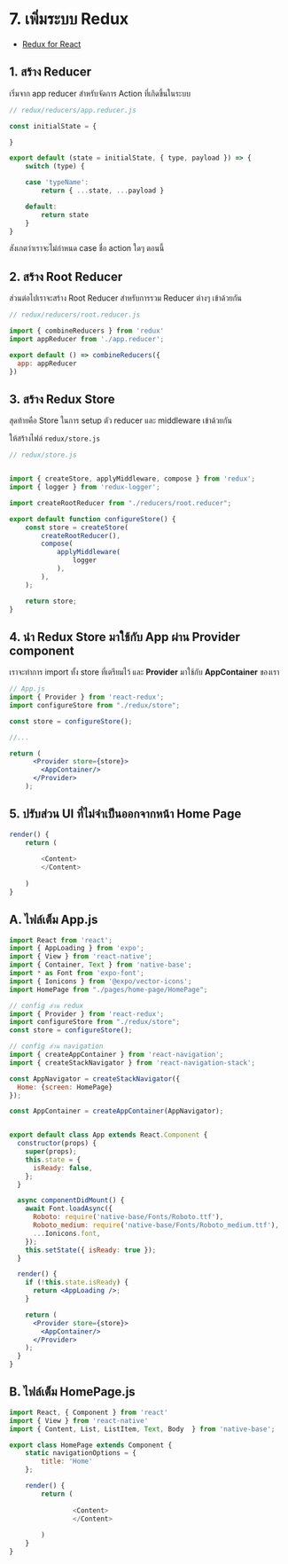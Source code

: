 
# 7. เพิ่มระบบ Redux

- [Redux for React](https://redux.js.org/basics/usage-with-react)

## 1. สร้าง Reducer 

เริ่มจาก app reducer สำหรับจัดการ Action ที่เกิดขึ้นในระบบ

```jsx
// redux/reducers/app.reducer.js

const initialState = {

}

export default (state = initialState, { type, payload }) => {
    switch (type) {

    case 'typeName':
        return { ...state, ...payload }

    default:
        return state
    }
}
```

สังเกตว่าเราจะไม่กำหนด case ชื่อ action ใดๆ ตอนนี้ 

## 2. สร้าง Root Reducer 

ส่วนต่อไปเราจะสร้าง Root Reducer สำหรับการรวม Reducer ต่างๆ เข้าด้วยกัน

```jsx
// redux/reducers/root.reducer.js

import { combineReducers } from 'redux'
import appReducer from './app.reducer';

export default () => combineReducers({
  app: appReducer
})  
```

## 3. สร้าง Redux Store 

สุดท้ายคือ Store ในการ setup ตัว reducer และ middleware เข้าด้วยกัน

ให้สร้างไฟล์ `redux/store.js`

```jsx
// redux/store.js


import { createStore, applyMiddleware, compose } from 'redux';
import { logger } from 'redux-logger';

import createRootReducer from "./reducers/root.reducer";

export default function configureStore() {
    const store = createStore(
        createRootReducer(),
        compose(
            applyMiddleware(
                logger
            ),
        ),
    );

    return store;
}  
```

## 4. นำ Redux Store มาใช้กับ App ผ่าน Provider component

เราจะทำการ import ทั้ง store ที่เตรียมไว้ และ **Provider** มาใช้กับ **AppContainer** ของเรา

```jsx
// App.js
import { Provider } from 'react-redux';
import configureStore from "./redux/store";

const store = configureStore();

//...

return (
      <Provider store={store}>
        <AppContainer/>
      </Provider>
    );
```

## 5. ปรับส่วน UI ที่ไม่จำเป็นออกจากหน้า Home Page

```js
render() {
    return (
            
        <Content>
        </Content>
            
    )
}
```

## A. ไฟล์เต็ม App.js 

```jsx
import React from 'react';
import { AppLoading } from 'expo';
import { View } from 'react-native';
import { Container, Text } from 'native-base';
import * as Font from 'expo-font';
import { Ionicons } from '@expo/vector-icons';
import HomePage from "./pages/home-page/HomePage";

// config ส่วน redux
import { Provider } from 'react-redux';
import configureStore from "./redux/store";
const store = configureStore();

// config ส่วน navigation
import { createAppContainer } from 'react-navigation';
import { createStackNavigator } from 'react-navigation-stack';

const AppNavigator = createStackNavigator({
  Home: {screen: HomePage}
});

const AppContainer = createAppContainer(AppNavigator);


export default class App extends React.Component {
  constructor(props) {
    super(props);
    this.state = {
      isReady: false,
    };
  }

  async componentDidMount() {
    await Font.loadAsync({
      Roboto: require('native-base/Fonts/Roboto.ttf'),
      Roboto_medium: require('native-base/Fonts/Roboto_medium.ttf'),
      ...Ionicons.font,
    });
    this.setState({ isReady: true });
  }

  render() {
    if (!this.state.isReady) {
      return <AppLoading />;
    }

    return (
      <Provider store={store}>
        <AppContainer/>
      </Provider>
    );
  }
}
```

## B. ไฟล์เต็ม HomePage.js

```js
import React, { Component } from 'react'
import { View } from 'react-native'
import { Content, List, ListItem, Text, Body  } from 'native-base';

export class HomePage extends Component {
    static navigationOptions = {
        title: 'Home'
    };

    render() {
        return (
            
                <Content>
                </Content>
            
        )
    }
}

```
